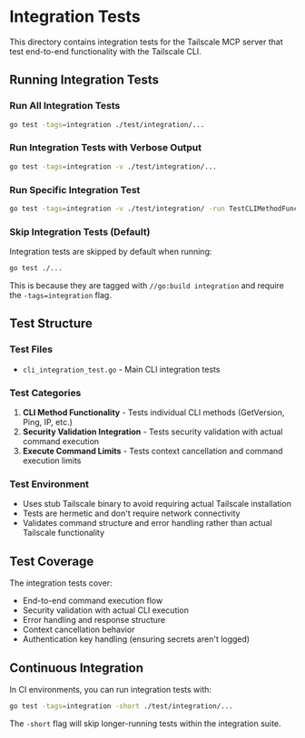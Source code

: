 # Integration Tests

This directory contains integration tests for the Tailscale MCP server that test end-to-end functionality with the Tailscale CLI.

## Running Integration Tests

### Run All Integration Tests

```bash
go test -tags=integration ./test/integration/...
```

### Run Integration Tests with Verbose Output

```bash
go test -tags=integration -v ./test/integration/...
```

### Run Specific Integration Test

```bash
go test -tags=integration -v ./test/integration/ -run TestCLIMethodFunctionality
```

### Skip Integration Tests (Default)

Integration tests are skipped by default when running:

```bash
go test ./...
```

This is because they are tagged with `//go:build integration` and require the `-tags=integration` flag.

## Test Structure

### Test Files

- `cli_integration_test.go` - Main CLI integration tests

### Test Categories

1. **CLI Method Functionality** - Tests individual CLI methods (GetVersion, Ping, IP, etc.)
2. **Security Validation Integration** - Tests security validation with actual command execution
3. **Execute Command Limits** - Tests context cancellation and command execution limits

### Test Environment

- Uses stub Tailscale binary to avoid requiring actual Tailscale installation
- Tests are hermetic and don't require network connectivity
- Validates command structure and error handling rather than actual Tailscale functionality

## Test Coverage

The integration tests cover:

- End-to-end command execution flow
- Security validation with actual CLI execution
- Error handling and response structure
- Context cancellation behavior
- Authentication key handling (ensuring secrets aren't logged)

## Continuous Integration

In CI environments, you can run integration tests with:

```bash
go test -tags=integration -short ./test/integration/...
```

The `-short` flag will skip longer-running tests within the integration suite.
